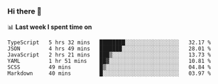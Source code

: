### Hi there 👋

<!--
**DBvc/DBvc** is a ✨ _special_ ✨ repository because its `README.md` (this file) appears on your GitHub profile.

Here are some ideas to get you started:

- 🔭 I’m currently working on ...
- 🌱 I’m currently learning ...
- 👯 I’m looking to collaborate on ...
- 🤔 I’m looking for help with ...
- 💬 Ask me about ...
- 📫 How to reach me: ...
- 😄 Pronouns: ...
- ⚡ Fun fact: ...
-->

📊 **Last week I spent time on**
<!--START_SECTION:waka-->

```text
TypeScript   5 hrs 32 mins   ████████░░░░░░░░░░░░░░░░░   32.17 %
JSON         4 hrs 49 mins   ███████░░░░░░░░░░░░░░░░░░   28.01 %
JavaScript   2 hrs 21 mins   ███▒░░░░░░░░░░░░░░░░░░░░░   13.73 %
YAML         1 hr 51 mins    ██▓░░░░░░░░░░░░░░░░░░░░░░   10.81 %
SCSS         49 mins         █▒░░░░░░░░░░░░░░░░░░░░░░░   04.84 %
Markdown     40 mins         █░░░░░░░░░░░░░░░░░░░░░░░░   03.97 %
```

<!--END_SECTION:waka-->
